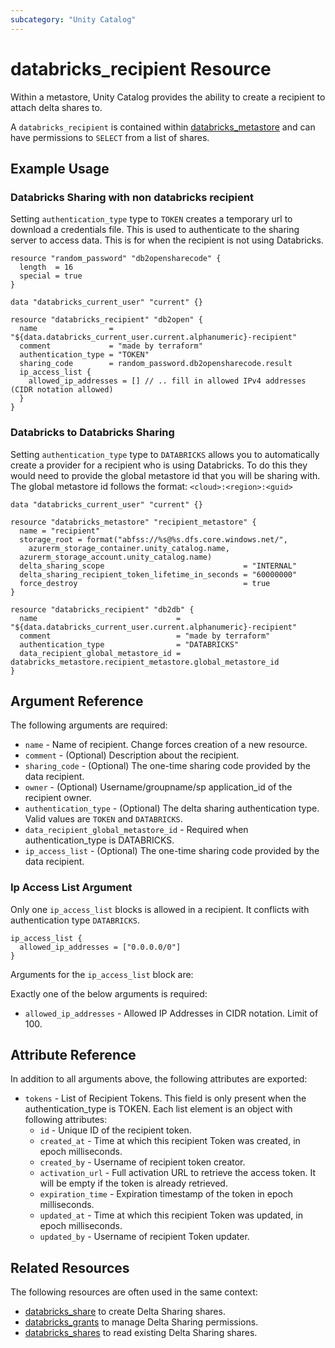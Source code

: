 ```yaml
---
subcategory: "Unity Catalog"
---
```

# databricks_recipient Resource

Within a metastore, Unity Catalog provides the ability to create a recipient to attach delta shares to.

A `databricks_recipient` is contained within [databricks_metastore](metastore.md) and can have permissions to `SELECT` from a list of shares.

## Example Usage

### Databricks Sharing with non databricks recipient

Setting `authentication_type` type to `TOKEN` creates a temporary url to download a credentials file. This is used to
authenticate to the sharing server to access data. This is for when the recipient is not using Databricks.

```hcl
resource "random_password" "db2opensharecode" {
  length  = 16
  special = true
}

data "databricks_current_user" "current" {}

resource "databricks_recipient" "db2open" {
  name                = "${data.databricks_current_user.current.alphanumeric}-recipient"
  comment             = "made by terraform"
  authentication_type = "TOKEN"
  sharing_code        = random_password.db2opensharecode.result
  ip_access_list {
    allowed_ip_addresses = [] // .. fill in allowed IPv4 addresses (CIDR notation allowed)
  }
}
```

### Databricks to Databricks Sharing

Setting `authentication_type` type to `DATABRICKS` allows you to automatically create a provider for a recipient who
is using Databricks. To do this they would need to provide the global metastore id that you will be sharing with. The
global metastore id follows the format: `<cloud>:<region>:<guid>`

```hcl
data "databricks_current_user" "current" {}

resource "databricks_metastore" "recipient_metastore" {
  name = "recipient"
  storage_root = format("abfss://%s@%s.dfs.core.windows.net/",
    azurerm_storage_container.unity_catalog.name,
  azurerm_storage_account.unity_catalog.name)
  delta_sharing_scope                               = "INTERNAL"
  delta_sharing_recipient_token_lifetime_in_seconds = "60000000"
  force_destroy                                     = true
}

resource "databricks_recipient" "db2db" {
  name                               = "${data.databricks_current_user.current.alphanumeric}-recipient"
  comment                            = "made by terraform"
  authentication_type                = "DATABRICKS"
  data_recipient_global_metastore_id = databricks_metastore.recipient_metastore.global_metastore_id
}
```

## Argument Reference

The following arguments are required:

* `name` - Name of recipient. Change forces creation of a new resource.
* `comment` - (Optional) Description about the recipient.
* `sharing_code` - (Optional) The one-time sharing code provided by the data recipient.
* `owner` - (Optional) Username/groupname/sp application_id of the recipient owner.
* `authentication_type` - (Optional) The delta sharing authentication type. Valid values are `TOKEN` and `DATABRICKS`.
* `data_recipient_global_metastore_id` - Required when authentication_type is DATABRICKS.
* `ip_access_list` - (Optional) The one-time sharing code provided by the data recipient.

### Ip Access List Argument

Only one `ip_access_list` blocks is allowed in a recipient. It conflicts with authentication type `DATABRICKS`.

```hcl
ip_access_list {
  allowed_ip_addresses = ["0.0.0.0/0"]
}
```

Arguments for the `ip_access_list` block are:

Exactly one of the below arguments is required:

* `allowed_ip_addresses` - Allowed IP Addresses in CIDR notation. Limit of 100.

## Attribute Reference

In addition to all arguments above, the following attributes are exported:

* `tokens` - List of Recipient Tokens. This field is only present when the authentication_type is TOKEN. Each list element is an object with following attributes:
  * `id` - Unique ID of the recipient token.
  * `created_at` - Time at which this recipient Token was created, in epoch milliseconds.
  * `created_by` - Username of recipient token creator.
  * `activation_url` - Full activation URL to retrieve the access token. It will be empty if the token is already retrieved.
  * `expiration_time` - Expiration timestamp of the token in epoch milliseconds.
  * `updated_at` - Time at which this recipient Token was updated, in epoch milliseconds.
  * `updated_by` - Username of recipient Token updater.

## Related Resources

The following resources are often used in the same context:

* [databricks_share](share.md) to create Delta Sharing shares.
* [databricks_grants](grants.md) to manage Delta Sharing permissions.
* [databricks_shares](../data-sources/shares.md) to read existing Delta Sharing shares.
